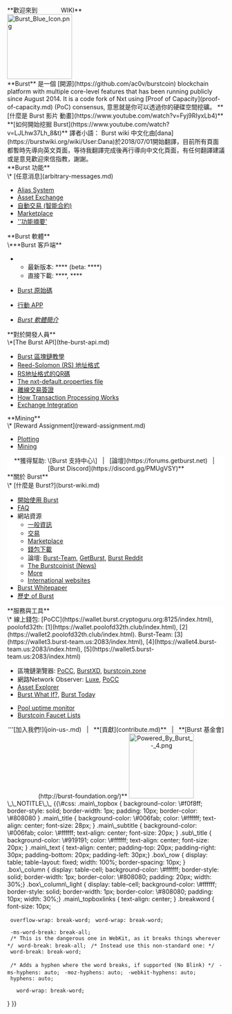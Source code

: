 <languages></languages>

<div class="main_topbox">
<div class="main_title">
**歡迎來到 <span style="color:#ffffff">BURST</span> WIKI**

</div>
<img src="Burst_Blue_Icon.png" title="Burst_Blue_Icon.png" alt="Burst_Blue_Icon.png" width="150" height="150" />

<div class="main_text">
**Burst** 是一個 [開源](https://github.com/ac0v/burstcoin) blockchain platform with multiple core-level features that has been running publicly since August 2014. It is a code fork of Nxt using [Proof of Capacity](proof-of-capacity.md) (PoC) consensus, 意思就是你可以透過你的硬碟空間挖礦。
**[什麼是 Burst 影片 動畫](https://www.youtube.com/watch?v=Fyj9RIyxLb4)**
**[如何開始挖掘 Burst](https://www.youtube.com/watch?v=LJLhw37Lh_8&t)** 譯者小語： Burst wiki 中文化由[dana](https://burstwiki.org/wiki/User:Dana)於2018/07/01開始翻譯，目前所有頁面都暫時先導向英文頁面，等待我翻譯完成後再行導向中文化頁面，有任何翻譯建議或是意見歡迎來信指教，謝謝。

</div>
<div class="box_row">
<div class="box_column">
<div class="main_subtitle">
**Burst 功能**

</div>
\* [任意消息](arbitrary-messages.md)

-   [Alias System](alias-system.md)
-   [Asset Exchange](asset-exchange.md)
-   [自動交易 (智能合約)](automated-transaction.md)
-   [Marketplace](marketplace.md)
-   [''功能摘要'](current-features.md)

</div>
</div>
<div class="box_column">
<div class="main_subtitle">
**Burst 軟體**

</div>
\***Burst 客戶端**

-   -   最新版本: **** (beta: ****)
    -   直接下載: ****, ****

-   [Burst 原始碼](https://github.com/PoC-Consortium/burstcoin)
-   [行動 APP](mobile-app.md)
-   *[Burst 軟體簡介](burst-software.md)*

</div>
</div>
<div class="box_column">
<div class="main_subtitle">
**對於開發人員**

</div>
\*[The Burst API](the-burst-api.md)

-   [Burst 區塊鏈教學](burst-blockchain-tutorial.md)
-   [Reed-Solomon (RS) 地址格式](rs-address-format.md)
-   [ RS地址格式的QR碼](qr-codes-for-rs-address-format.md)
-   [The nxt-default.properties file](nxt-default-properties-configuration-file.md)
-   [離線交易簽證](offline-transaction-signing.md)
-   [How Transaction Processing Works](how-tx-processing-works.md)
-   [Exchange Integration](exchange-integration.md)

</div>
</div>
<div class="box_column">
<div class="main_subtitle">
**Mining**

</div>
\* [Reward Assignment](reward-assignment.md)

-   [Plotting](plotting.md)
-   [Mining](mining.md)

</div>
</div>
<div class="box_row">
<div class="box_column_light" style="background-color: #ffffff; text-align:center;">
**獲得幫助: \[Burst 支持中心\]   |   [論壇](https://forums.getburst.net)   |   [Burst Discord](https://discord.gg/PMUgVSY)**

</div>
</div>
<div class="box_row">
<div class="box_column" style="background-color: #ffffff;">
<div class="sub_title">
**關於 Burst**

</div>
\* [什麼是 Burst?](burst-wiki.md)

-   [開始使用 Burst](getting-started.md)
-   [FAQ](faq.md)
-   網站資源
    -   [一般資訊](https://www.burst-coin.org/)
    -   [交易](exchanges.md)
    -   [Marketplace](http://x.burstnation.com/交易marketplace)
    -   [錢包下載](http://burstwallet.io/)
    -   論壇: [Burst-Team](http://burstforum.net/), [GetBurst](https://forums.getburst.net/), [Burst Reddit](https://www.reddit.com/r/burstcoin/)
    -   [The Burstcoinist (News)](https://www.burstcoin.ist/)
    -   [More](list-of-burst-related-websites.md)
    -   [International websites](list-of-international-burst-websites.md)
-   [Burst Whitepaper](whitepaper-burst.md)
-   [歷史 of Burst](---of-burst.md)

</div>
</div>
<div class="box_column" style="background-color: #ffffff;">
<div class="sub_title">
**服務與工具**

</div>
\* 線上錢包: [PoCC](https://wallet.burst.cryptoguru.org:8125/index.html), poolofd32th: [1](https://wallet.poolofd32th.club/index.html), [2](https://wallet2.poolofd32th.club/index.html). Burst-Team: [3](https://wallet3.burst-team.us:2083/index.html), [4](https://wallet4.burst-team.us:2083/index.html), [5](https://wallet5.burst-team.us:2083/index.html)

-   區塊鏈瀏覽器: [PoCC](https://explore.burst.cryptoguru.org/), [BurstXD](http://burstxd.com/blocks/), [burstcoin.zone](http://burstcoin.zone/wordpress/blockexplorer/)
-   網路Network Observer: [Luxe](http://burstcoin.cc/), [PoCC](https://explore.burst.cryptoguru.org/tool/observe)
-   [Asset Explorer](http://asset.burstnation.com/)
-   [Burst What If?](http://whatif.burstnation.com/), [Burst Today](http://www.burst.today/)

<!-- -->

-   [Pool uptime monitor](https://uptime.statuscake.com/?TestID=M30iNz7TSq)
-   [Burstcoin Faucet Lists](http://burstfaucets.com/)

</div>
</div>
<div id="main_topboxlinks">
<center>
'''[加入我們!](join-us-.md)   |   **[貢獻](contribute.md)**   |   **[Burst 基金會](http://burst-foundation.org/)**

<img src="Powered_By_Burst_-_4.png" title="Powered_By_Burst_-_4.png" alt="Powered_By_Burst_-_4.png" width="150" height="150" />

</center>
</div>
</div>
\_\_NOTITLE\_\_ {{\#css: .main\_topbox { background-color: \#f0f8ff; border-style: solid; border-width: 1px; padding: 10px; border-color: \#808080 } .main\_title { background-color: \#006fab; color: \#ffffff; text-align: center; font-size: 28px; } .main\_subtitle { background-color: \#006fab; color: \#ffffff; text-align: center; font-size: 20px; } .sub\_title { background-color: \#919191; color: \#ffffff; text-align: center; font-size: 20px; } .main\_text { text-align: center; padding-top: 20px; padding-right: 30px; padding-bottom: 20px; padding-left: 30px;} .box\_row { display: table; table-layout: fixed; width: 100%; border-spacing: 10px; } .box\_column { display: table-cell; background-color: \#ffffff; border-style: solid; border-width: 1px; border-color: \#808080; padding: 20px; width: 30%;} .box\_column\_light { display: table-cell; background-color: \#ffffff; border-style: solid; border-width: 1px; border-color: \#808080; padding: 10px; width: 30%;} .main\_topboxlinks { text-align: center; } .breakword { font-size: 10px;

` overflow-wrap: break-word;`
` word-wrap: break-word;`

` -ms-word-break: break-all;`
` /* This is the dangerous one in WebKit, as it breaks things wherever */`
` word-break: break-all;`
` /* Instead use this non-standard one: */`
` word-break: break-word;`

` /* Adds a hyphen where the word breaks, if supported (No Blink) */`
` -ms-hyphens: auto;`
` -moz-hyphens: auto;`
` -webkit-hyphens: auto;`
` hyphens: auto;`

`   word-wrap: break-word;`

} }}
